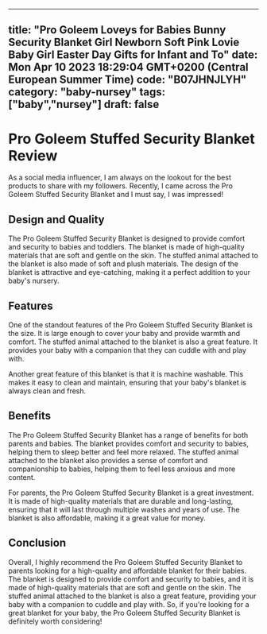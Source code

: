 
---
title: "Pro Goleem Loveys for Babies Bunny Security Blanket Girl Newborn Soft Pink Lovie Baby Girl Easter Day Gifts for Infant and To" 
date: Mon Apr 10 2023 18:29:04 GMT+0200 (Central European Summer Time)
code: "B07JHNJLYH"
category: "baby-nursey"
tags: ["baby","nursey"] 
draft: false
---
    
# Pro Goleem Stuffed Security Blanket Review

As a social media influencer, I am always on the lookout for the best products to share with my followers. Recently, I came across the Pro Goleem Stuffed Security Blanket and I must say, I was impressed!

## Design and Quality

The Pro Goleem Stuffed Security Blanket is designed to provide comfort and security to babies and toddlers. The blanket is made of high-quality materials that are soft and gentle on the skin. The stuffed animal attached to the blanket is also made of soft and plush materials. The design of the blanket is attractive and eye-catching, making it a perfect addition to your baby's nursery.

## Features

One of the standout features of the Pro Goleem Stuffed Security Blanket is the size. It is large enough to cover your baby and provide warmth and comfort. The stuffed animal attached to the blanket is also a great feature. It provides your baby with a companion that they can cuddle with and play with.

Another great feature of this blanket is that it is machine washable. This makes it easy to clean and maintain, ensuring that your baby's blanket is always clean and fresh.

## Benefits

The Pro Goleem Stuffed Security Blanket has a range of benefits for both parents and babies. The blanket provides comfort and security to babies, helping them to sleep better and feel more relaxed. The stuffed animal attached to the blanket also provides a sense of comfort and companionship to babies, helping them to feel less anxious and more content.

For parents, the Pro Goleem Stuffed Security Blanket is a great investment. It is made of high-quality materials that are durable and long-lasting, ensuring that it will last through multiple washes and years of use. The blanket is also affordable, making it a great value for money.

## Conclusion

Overall, I highly recommend the Pro Goleem Stuffed Security Blanket to parents looking for a high-quality and affordable blanket for their babies. The blanket is designed to provide comfort and security to babies, and it is made of high-quality materials that are soft and gentle on the skin. The stuffed animal attached to the blanket is also a great feature, providing your baby with a companion to cuddle and play with. So, if you're looking for a great blanket for your baby, the Pro Goleem Stuffed Security Blanket is definitely worth considering!